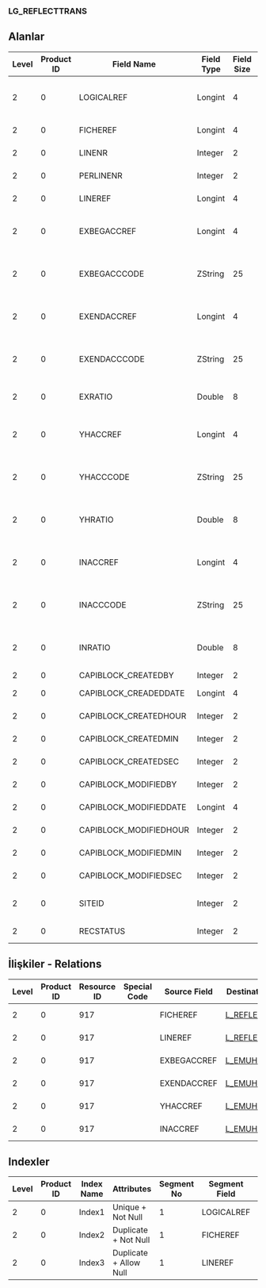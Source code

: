 ### LG_REFLECTTRANS

## Alanlar

**Level**|**Product ID**|**Field Name**|**Field Type**|**Field Size**|**Field Offset**|**Türkçe Açıklama**|**Expression**
-----|-----|-----|-----|-----|-----|-----|-----
2|0|LOGICALREF|Longint|4|0|Yansıtma hareketi log. ref.|Reflection Transaction Logical Reference
2|0|FICHEREF|Longint|4|4|Yansıtma ref.|Reflection Reference
2|0|LINENR|Integer|2|8|Satır Numarası|Line Number
2|0|PERLINENR|Integer|2|10|Üst satır num.|Parent Line Number
2|0|LINEREF|Longint|4|12|Üst satır ref.|Parent Line Reference
2|0|EXBEGACCREF|Longint|4|16||Beginning Outgoing Account Reference
2|0|EXBEGACCCODE|ZString|25|20||Beginning Outgoing Account Code
2|0|EXENDACCREF|Longint|4|45||Ending Outgoing Account Reference
2|0|EXENDACCCODE|ZString|25|49||Ending Outgoing Account Code
2|0|EXRATIO|Double|8|74|Çıkış hesabı oranı|Outgoing Account Rate
2|0|YHACCREF|Longint|4|82|Çıkış yansıtma hesabı ref.|Outgoing Reflection Account Reference
2|0|YHACCCODE|ZString|25|86|Çıkış yansıtma hesabı kodu|Outgoing Reflection Account Code
2|0|YHRATIO|Double|8|111|Çıkış yansıtma hesabı oranı|Outgoing Reflection Account Rate
2|0|INACCREF|Longint|4|119|Yansıtma Hesabı Ref.|Income Reflection Account Reference
2|0|INACCCODE|ZString|25|123|Yansıtma Hesabı Kodu|Income Reflection Account Code
2|0|INRATIO|Double|8|148|Yansıtma Hesabı Oranı|Income Reflection Account Rate
2|0|CAPIBLOCK_CREATEDBY|Integer|2|156|Oluşturan|Created By
2|0|CAPIBLOCK_CREADEDDATE|Longint|4|158|Oluşturulma Tarihi|Created Date
2|0|CAPIBLOCK_CREATEDHOUR|Integer|2|162|Oluşturulma Saati|Created Hour
2|0|CAPIBLOCK_CREATEDMIN|Integer|2|164|Oluşturulma Dakikası|Created Minute
2|0|CAPIBLOCK_CREATEDSEC|Integer|2|166|Oluşturulma Saniyesi|Created Second
2|0|CAPIBLOCK_MODIFIEDBY|Integer|2|168|Değiştiren|Modified By
2|0|CAPIBLOCK_MODIFIEDDATE|Longint|4|170|Değiştirilme Tarihi|Modified Date
2|0|CAPIBLOCK_MODIFIEDHOUR|Integer|2|174|Değiştirilme Saati|Modified Hour
2|0|CAPIBLOCK_MODIFIEDMIN|Integer|2|176|Değiştirilme Dakikası|Modified Minute
2|0|CAPIBLOCK_MODIFIEDSEC|Integer|2|178|Değiştirilme Saniyesi|Modified Second
2|0|SITEID|Integer|2|180|Veri Merkezi|Data Processing Site
2|0|RECSTATUS|Integer|2|182|Kayıt Durumu|Record Status

## İlişkiler - Relations

**Level**|**Product ID**|**Resource ID**|**Special Code**|**Source Field**|**Destination Table**|**Destination Field**|**Relation Type**|**Extra Condition**
-----|-----|-----|-----|-----|-----|-----|-----|-----
2|0|917||FICHEREF|[L_REFLECT](../LG_REFLECT "L_REFLECT")|LOGICALREF|one-to-one|
2|0|917||LINEREF|[L_REFLECTTRANS](../LG_REFLECTTRANS "L_REFLECTTRANS")|LOGICALREF|one-to-one|
2|0|917||EXBEGACCREF|[L_EMUHACC](../LG_EMUHACC "L_EMUHACC")|LOGICALREF|one-to-one|
2|0|917||EXENDACCREF|[L_EMUHACC](../LG_EMUHACC "L_EMUHACC")|LOGICALREF|one-to-one|
2|0|917||YHACCREF|[L_EMUHACC](../LG_EMUHACC "L_EMUHACC")|LOGICALREF|one-to-one|
2|0|917||INACCREF|[L_EMUHACC](../LG_EMUHACC "L_EMUHACC")|LOGICALREF|one-to-one|

## Indexler

**Level**|**Product ID**|**Index Name**|**Attributes**|**Segment No**|**Segment Field**|**Sense**
-----|-----|-----|-----|-----|-----|-----
2|0|Index1|Unique + Not Null|1|LOGICALREF|Ascending
2|0|Index2|Duplicate + Not Null|1|FICHEREF|Ascending
2|0|Index3|Duplicate + Allow Null|1|LINEREF|Ascending
